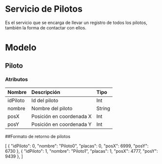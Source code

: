 # Servicio de Pilotos
Es el servicio que se encarga de llevar un registro de todos los pilotos, también la forma de contactar con ellos.


# Modelo
## Piloto
### Atributos
<!---->
| Nombre     | Descripción | Tipo    |
| :---          |    :----   |          :--- |
| idPiloto    | Id del piloto      | Int   |
| nombre    | Nombre del piloto      | String   |
| posX    | Posición en coordenada X      | Int   |
| posY    | Posición en coordenada Y     | Int   |
<!---->

##Formato de retorno de pilotos

[
    {
        "idPiloto": 0,
        "nombre": "Piloto0",
        "placas": 0,
        "posX": 6999,
        "posY": 6730
    },
    {
        "idPiloto": 1,
        "nombre": "Piloto1",
        "placas": 1,
        "posX": 4777,
        "posY": 9439
    },
]
